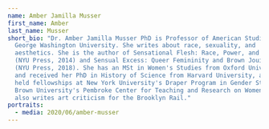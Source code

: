 ```yaml
---
name: Amber Jamilla Musser
first_name: Amber
last_name: Musser
short_bio: "Dr. Amber Jamilla Musser PhD is Professor of American Studies at
  George Washington University. She writes about race, sexuality, and
  aesthetics. She is the author of Sensational Flesh: Race, Power, and Masochism
  (NYU Press, 2014) and Sensual Excess: Queer Femininity and Brown Jouissance
  (NYU Press, 2018). She has an MSt in Women's Studies from Oxford University
  and received her PhD in History of Science from Harvard University, and has
  held fellowships at New York University's Draper Program in Gender Studies and
  Brown University's Pembroke Center for Teaching and Research on Women. She
  also writes art criticism for the Brooklyn Rail."
portraits:
  - media: 2020/06/amber-musser
---
```

